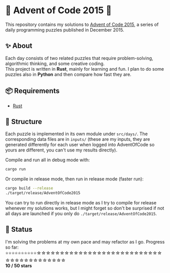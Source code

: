 # 🎄 Advent of Code 2015 🎄

This repository contains my solutions to [Advent of Code 2015](https://adventofcode.com/2015), a series of daily programming puzzles published in December 2015.

## ✨ About

Each day consists of two related puzzles that require problem-solving, algorithmic thinking, and some creative coding.  
This project is written in **Rust**, mainly for learning and fun.
I plan to do some puzzles also in **Python** and then compare how fast they are.

## 📦 Requirements

- [Rust](https://www.rust-lang.org/tools/install)

## 🧠 Structure

Each puzzle is implemented in its own module under `src/days/`. The corresponding data files are in `inputs/` (these are my inputs, they are generated differently for each user when logged into AdventOfCode so yours are different, you can't use my results directly).

Compile and run all in debug mode with:
```bash
cargo run
```

Or compile in release mode, then run in release mode (faster run):
```bash
cargo build --release
./target/release/AdventOfCode2015
```
You can try to run directly in release mode as I try to compile for release whenever my solutions works, but I might forget so don't be surprised if not all days are launched if you only do `./target/release/AdventOfCode2015`.

## 🚧 Status

I'm solving the problems at my own pace and may refactor as I go.
Progress so far:
⭐⭐⭐⭐⭐⭐⭐⭐⭐⭐☆☆☆☆☆☆☆☆☆☆☆☆☆☆☆☆☆☆☆☆☆☆☆☆☆☆☆☆☆☆☆☆☆☆☆☆☆☆☆☆  
**10 / 50 stars**